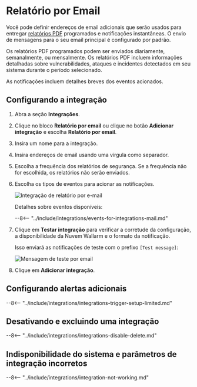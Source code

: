 # Relatório por Email

Você pode definir endereços de email adicionais que serão usados para entregar [relatórios PDF](../../../user-guides/search-and-filters/custom-report.md) programados e notificações instantâneas. O envio de mensagens para o seu email principal é configurado por padrão.

Os relatórios PDF programados podem ser enviados diariamente, semanalmente, ou mensalmente. Os relatórios PDF incluem informações detalhadas sobre vulnerabilidades, ataques e incidentes detectados em seu sistema durante o período selecionado.

As notificações incluem detalhes breves dos eventos acionados.

## Configurando a integração

1. Abra a seção **Integrações**.
1. Clique no bloco **Relatório por email** ou clique no botão **Adicionar integração** e escolha **Relatório por email**.
1. Insira um nome para a integração.
1. Insira endereços de email usando uma vírgula como separador.
1. Escolha a frequência dos relatórios de segurança. Se a frequência não for escolhida, os relatórios não serão enviados.
1. Escolha os tipos de eventos para acionar as notificações.

    ![Integração de relatório por e-mail](../../../images/user-guides/settings/integrations/add-email-report-integration.png)

    Detalhes sobre eventos disponíveis:

    --8<-- "../include/integrations/events-for-integrations-mail.md"

1. Clique em **Testar integração** para verificar a corretude da configuração, a disponibilidade da Nuvem Wallarm e o formato da notificação.

    Isso enviará as notificações de teste com o prefixo `[Test message]`:

    ![Mensagem de teste por email](../../../images/user-guides/settings/integrations/test-email-scope-changed.png)

1. Clique em **Adicionar integração**.

## Configurando alertas adicionais

--8<-- "../include/integrations/integrations-trigger-setup-limited.md"

## Desativando e excluindo uma integração

--8<-- "../include/integrations/integrations-disable-delete.md"

## Indisponibilidade do sistema e parâmetros de integração incorretos

--8<-- "../include/integrations/integration-not-working.md"
